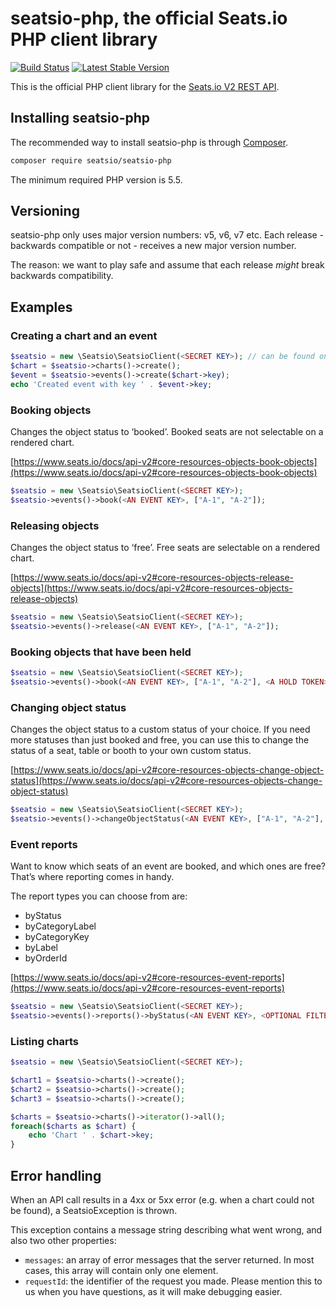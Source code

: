 # seatsio-php, the official Seats.io PHP client library

[![Build Status](https://travis-ci.org/seatsio/seatsio-php.svg?branch=master)](https://travis-ci.org/seatsio/seatsio-php)
[![Latest Stable Version](https://poser.pugx.org/seatsio/seatsio-php/v/stable)](https://packagist.org/packages/seatsio/seatsio-php)

This is the official PHP client library for the [Seats.io V2 REST API](https://www.seats.io/docs/api-v2).

## Installing seatsio-php

The recommended way to install seatsio-php is through [Composer](http://getcomposer.org).

```bash
composer require seatsio/seatsio-php
```

The minimum required PHP version is 5.5.

## Versioning

seatsio-php only uses major version numbers: v5, v6, v7 etc. Each release - backwards compatible or not - receives a new major version number.

The reason: we want to play safe and assume that each release _might_ break backwards compatibility.

## Examples

### Creating a chart and an event

```php
$seatsio = new \Seatsio\SeatsioClient(<SECRET KEY>); // can be found on https://app.seats.io/settings
$chart = $seatsio->charts()->create();
$event = $seatsio->events()->create($chart->key);
echo 'Created event with key ' . $event->key;
```

### Booking objects

Changes the object status to ‘booked’. Booked seats are not selectable on a rendered chart.

[https://www.seats.io/docs/api-v2#core-resources-objects-book-objects](https://www.seats.io/docs/api-v2#core-resources-objects-book-objects)

```php
$seatsio = new \Seatsio\SeatsioClient(<SECRET KEY>);
$seatsio->events()->book(<AN EVENT KEY>, ["A-1", "A-2"]);
```

### Releasing objects

Changes the object status to ‘free’. Free seats are selectable on a rendered chart.

[https://www.seats.io/docs/api-v2#core-resources-objects-release-objects](https://www.seats.io/docs/api-v2#core-resources-objects-release-objects)

```php
$seatsio = new \Seatsio\SeatsioClient(<SECRET KEY>);
$seatsio->events()->release(<AN EVENT KEY>, ["A-1", "A-2"]);
```

### Booking objects that have been held

```php
$seatsio = new \Seatsio\SeatsioClient(<SECRET KEY>);
$seatsio->events()->book(<AN EVENT KEY>, ["A-1", "A-2"], <A HOLD TOKEN>);
```

### Changing object status

Changes the object status to a custom status of your choice. If you need more statuses than just booked and free, you can use this to change the status of a seat, table or booth to your own custom status.

[https://www.seats.io/docs/api-v2#core-resources-objects-change-object-status](https://www.seats.io/docs/api-v2#core-resources-objects-change-object-status)

```php
$seatsio = new \Seatsio\SeatsioClient(<SECRET KEY>);
$seatsio->events()->changeObjectStatus(<AN EVENT KEY>, ["A-1", "A-2"], "unavailable");
```

### Event reports

Want to know which seats of an event are booked, and which ones are free? That’s where reporting comes in handy.

The report types you can choose from are:
- byStatus
- byCategoryLabel
- byCategoryKey
- byLabel
- byOrderId

[https://www.seats.io/docs/api-v2#core-resources-event-reports](https://www.seats.io/docs/api-v2#core-resources-event-reports)

```php
$seatsio = new \Seatsio\SeatsioClient(<SECRET KEY>);
$seatsio->events()->reports()->byStatus(<AN EVENT KEY>, <OPTIONAL FILTER>);
```

### Listing charts

```php
$seatsio = new \Seatsio\SeatsioClient(<SECRET KEY>);

$chart1 = $seatsio->charts()->create();
$chart2 = $seatsio->charts()->create();
$chart3 = $seatsio->charts()->create();

$charts = $seatsio->charts()->iterator()->all();
foreach($charts as $chart) {
    echo 'Chart ' . $chart->key;
}
```

## Error handling

When an API call results in a 4xx or 5xx error (e.g. when a chart could not be found), a SeatsioException is thrown.

This exception contains a message string describing what went wrong, and also two other properties:

- `messages`: an array of error messages that the server returned. In most cases, this array will contain only one element.
- `requestId`: the identifier of the request you made. Please mention this to us when you have questions, as it will make debugging easier.
